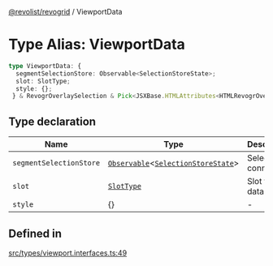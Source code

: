 [@revolist/revogrid](README.md) / ViewportData

# Type Alias: ViewportData

```ts
type ViewportData: {
  segmentSelectionStore: Observable<SelectionStoreState>;
  slot: SlotType;
  style: {};
 } & RevogrOverlaySelection & Pick<JSXBase.HTMLAttributes<HTMLRevogrOverlaySelectionElement>, "ref"> & Pick<JSXBase.HTMLAttributes<HTMLRevogrDataElement>, "ref"> & RevogrData;
```

## Type declaration

| Name | Type | Description | Defined in |
| ------ | ------ | ------ | ------ |
| `segmentSelectionStore` | [`Observable`](TypeAlias.Observable.md)\<[`SelectionStoreState`](TypeAlias.SelectionStoreState.md)\> | Selection connection | [src/types/viewport.interfaces.ts:51](https://github.com/revolist/revogrid/blob/69d5bd9cb55a69f54242342681dca616def73994/src/types/viewport.interfaces.ts#L51) |
| `slot` | [`SlotType`](TypeAlias.SlotType.md) | Slot to put data | [src/types/viewport.interfaces.ts:54](https://github.com/revolist/revogrid/blob/69d5bd9cb55a69f54242342681dca616def73994/src/types/viewport.interfaces.ts#L54) |
| `style` | \{\} | - | [src/types/viewport.interfaces.ts:55](https://github.com/revolist/revogrid/blob/69d5bd9cb55a69f54242342681dca616def73994/src/types/viewport.interfaces.ts#L55) |

## Defined in

[src/types/viewport.interfaces.ts:49](https://github.com/revolist/revogrid/blob/69d5bd9cb55a69f54242342681dca616def73994/src/types/viewport.interfaces.ts#L49)
